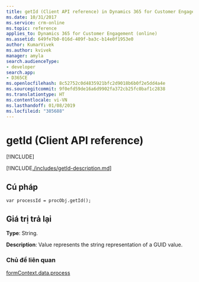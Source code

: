 ```yaml
---
title: getId (Client API reference) in Dynamics 365 for Customer Engagement| MicrosoftDocs
ms.date: 10/31/2017
ms.service: crm-online
ms.topic: reference
applies_to: Dynamics 365 for Customer Engagement (online)
ms.assetid: 649fe7b0-016d-409f-ba3c-b14e0f1953e0
author: KumarVivek
ms.author: kvivek
manager: amyla
search.audienceType:
- developer
search.app:
- D365CE
ms.openlocfilehash: 8c52752c0d4835921bfc2d9018b6b0f2e5dd4a4e
ms.sourcegitcommit: 9f0efd59de16a6d9902fa372cb25fc0baf1c2838
ms.translationtype: HT
ms.contentlocale: vi-VN
ms.lasthandoff: 01/08/2019
ms.locfileid: "385688"
---
```

# <a name="getid-client-api-reference"></a>getId (Client API reference)

[!INCLUDE[](../../../../../includes/cc_applies_to_update_9_0_0.md)]

[!INCLUDE[./includes/getId-description.md](./includes/getId-description.md)]

## <a name="syntax"></a>Cú pháp

`var processId = procObj.getId();`

## <a name="return-value"></a>Giá trị trả lại

**Type**: String. 

**Description**: Value represents the string representation of a GUID value.

### <a name="related-topics"></a>Chủ đề liên quan

[formContext.data.process](../../formContext-data-process.md)
 


